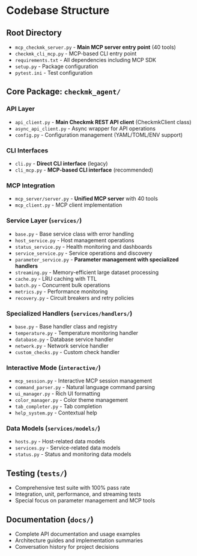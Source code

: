 # Codebase Structure

## Root Directory
- `mcp_checkmk_server.py` - **Main MCP server entry point** (40 tools)
- `checkmk_cli_mcp.py` - MCP-based CLI entry point
- `requirements.txt` - All dependencies including MCP SDK
- `setup.py` - Package configuration
- `pytest.ini` - Test configuration

## Core Package: `checkmk_agent/`

### API Layer
- `api_client.py` - **Main Checkmk REST API client** (CheckmkClient class)
- `async_api_client.py` - Async wrapper for API operations
- `config.py` - Configuration management (YAML/TOML/ENV support)

### CLI Interfaces
- `cli.py` - **Direct CLI interface** (legacy)
- `cli_mcp.py` - **MCP-based CLI interface** (recommended)

### MCP Integration
- `mcp_server/server.py` - **Unified MCP server** with 40 tools
- `mcp_client.py` - MCP client implementation

### Service Layer (`services/`)
- `base.py` - Base service class with error handling
- `host_service.py` - Host management operations
- `status_service.py` - Health monitoring and dashboards
- `service_service.py` - Service operations and discovery
- `parameter_service.py` - **Parameter management with specialized handlers**
- `streaming.py` - Memory-efficient large dataset processing
- `cache.py` - LRU caching with TTL
- `batch.py` - Concurrent bulk operations
- `metrics.py` - Performance monitoring
- `recovery.py` - Circuit breakers and retry policies

### Specialized Handlers (`services/handlers/`)
- `base.py` - Base handler class and registry
- `temperature.py` - Temperature monitoring handler
- `database.py` - Database service handler
- `network.py` - Network service handler
- `custom_checks.py` - Custom check handler

### Interactive Mode (`interactive/`)
- `mcp_session.py` - Interactive MCP session management
- `command_parser.py` - Natural language command parsing
- `ui_manager.py` - Rich UI formatting
- `color_manager.py` - Color theme management
- `tab_completer.py` - Tab completion
- `help_system.py` - Contextual help

### Data Models (`services/models/`)
- `hosts.py` - Host-related data models
- `services.py` - Service-related data models
- `status.py` - Status and monitoring data models

## Testing (`tests/`)
- Comprehensive test suite with 100% pass rate
- Integration, unit, performance, and streaming tests
- Special focus on parameter management and MCP tools

## Documentation (`docs/`)
- Complete API documentation and usage examples
- Architecture guides and implementation summaries
- Conversation history for project decisions